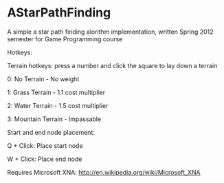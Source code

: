 AStarPathFinding
================
A simple a star path finding alorithm implementation, written Spring 2012 semester for Game Programming course 

Hotkeys:


Terrain hotkeys: press a number and click the square to lay down a terrain

0: No Terrain - No weight

1: Grass Terrain - 1.1 cost multiplier

2: Water Terrain - 1.5 cost multiplier

3: Mountain Terrain - Impassable


Start and end node placement:

Q + Click: Place start node

W + Click: Place end node


Requires Microsoft XNA:
http://en.wikipedia.org/wiki/Microsoft_XNA

